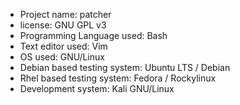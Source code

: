 * Project name: patcher
* license: GNU GPL v3
* Programming Language used: Bash
* Text editor used: Vim
* OS used: GNU/Linux
* Debian based testing system: Ubuntu LTS / Debian
* Rhel based testing system: Fedora / Rockylinux
* Development system: Kali GNU/Linux
